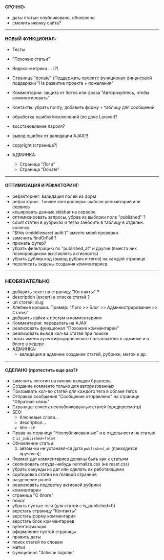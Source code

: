 
#### СРОЧНО:
- даты статьи: опубликовано, обновлено
- сменить иконку сайта?

---
#### НОВЫЙ ФУНКЦИОНАЛ:
- Тесты
- "Похожие статьи"
- Яндекс-метрика ... (?)
- Страница "donate" (Поддержать проект): функционал финансовой поддержки "На развитие проекта + пожелания"

- Комментарии: защита от ботов или фраза "Авторизуйтесь, чтобы комментировать"
- Контакты: убрать почту; добавить форму + таблицу для сообщений
- обработка ошибок/исключений (по доке Laravel)?
- восстановление пароля?
- вывод ошибок от валидации AJAX!!!
- copyright (страница?)
- АДМИНКА:
    - Страница "Логи"
    - Страница "Donate"


---
#### ОПТИМИЗАЦИЯ И РЕФАКТОРИНГ:
- рефакторинг: валидация полей из форм
- рефакторинг. Тонкие контроллеры: шаблон репозиторий или сервисы
- кешировать данные sidebar на сервере
- оптимизировать запросы, убрав из выборки поле "published" ?
- count статей в рубриках и тегах заносить в таблицу в отдельн. колонку
- "$this->middleware('auth')" вместо моей проверки
- заменить findOrFail ?
- прижать футер?
- убрать фильтрацию по "published_at" и другие (вместо них планировщиком выставлять активность)
- убрать дублир.код (вывод рубрик и тегов) на каждой странице
- переписать экшены создания комментариев


---
### НЕОБЯЗАТЕЛЬНО
- добавить текст на страницу  "Контакты" ?
- description (excert) в списке статей ?
- url статей: slug
- Хлебные крошки. Пример: "Лого >> Блог >> Администрирование >> Статья"
- добавить лайки к постам и комментариям
- Комментарии: переделать на AJAX
- реализовать функционал "Похожие комментарии"
- реализовать вывод кол-ва статей при поиске
- показ имени аутентифицированного пользователя в админке и в блоге в хедере
- АДМИНКА:
    - валидация в админке создание статей, рубрики, меток и др.


---
#### СДЕЛАНО (протестить еще раз?):
- заменить логотип на иконке вкладки браузера
- Создание комменто только для авторизованных
- Показывать кол-во статей для каждого тега в облаке тегов
- Отправка сообщения "Сообщение отправлено" на странице "Обратная связь"
- Страница: список неопубликованных статей (предпросмотр)
- SEO:
    - Ключевые слова...
    - description...
    - title - h1
- Права на страницу "Неопубликованные" и в отдельности на статью с `is_published=false`
- Обновление статьи: 
    1) автом-ки не устанавл-ся дата `published_at` (приходится вручную);
- Формат дат комментариев должны быть как к статьям
- скопировать откуда-нибудь normalize.css (не reset.css)
- убрать секунды из дат или сделать их работающими
- сортировка статей на главной странице
- разделение ролей
- реализовать подсветку активной рубрики
- комментарии
- страница "О блоге"
- поиск
- убрать пустые теги (для статей с is_published=0)
- верстать страницу "Контакты"
- верстать форму комментария
- верстать блок комментариев
- аутентификация
- оформление пустой страницы
- править даты
- поиск статей по словам
- метки
- функционал "Забыли пароль"
